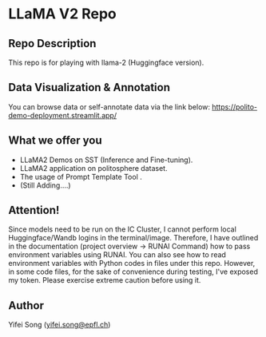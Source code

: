 # LLaMA V2 Repo
## Repo Description
This repo is for playing with llama-2 (Huggingface version).

## Data Visualization & Annotation
You can browse data or self-annotate data via the link below:
https://polito-demo-deployment.streamlit.app/

## What we offer you
- LLaMA2 Demos on SST (Inference and Fine-tuning).
- LLaMA2 application on politosphere dataset.
- The usage of Prompt Template Tool <Langchain>.
- (Still Adding....)

## Attention!
Since models need to be run on the IC Cluster, I cannot perform local Huggingface/Wandb logins in the terminal/image. Therefore, I have outlined in the documentation (project overview -> RUNAI Command) how to pass environment variables using RUNAI. You can also see how to read environment variables with Python codes in files under this repo. However, in some code files, for the sake of convenience during testing, I've exposed my token. Please exercise extreme caution before using it.

## Author
Yifei Song (yifei.song@epfl.ch)